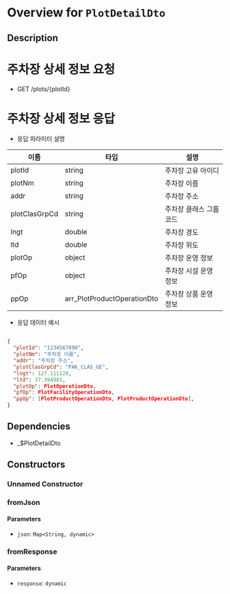 # Overview for `PlotDetailDto`

## Description

# 주차장 상세 정보 요청

 - GET /plots/{plotId}

 # 주차장 상세 정보 응답

 - 응답 파라미터 설명

 |이름|타입|설명|
 |-|-|-|
 |plotId|string|주차장 고유 아이디|
 |plotNm|string|주차장 이름|
 |addr|string|주차장 주소|
 |plotClasGrpCd|string|주차장 클래스 그룹 코드|
 |lngt|double|주차장 경도|
 |ltd|double|주차장 위도|
 |plotOp|object|주차장 운영 정보|
 |pfOp|object|주차장 시설 운영 정보|
 |ppOp|arr_PlotProductOperationDto|주차장 상품 운영 정보|

 - 응답 데이터 예시

 ```json

 {
   "plotId": "1234567890",
   "plotNm": "주차장 이름",
   "addr": "주차장 주소",
   "plotClasGrpCd": "PAK_CLAS_GE",
   "lngt": 127.111128,
   "ltd": 37.394981,
   "plotOp": PlotOperationDto,
   "pfOp": PlotFacilityOperationDto,
   "ppOp": [PlotProductOperationDto, PlotProductOperationDto],
 }
 ```

## Dependencies

- _$PlotDetailDto

## Constructors

### Unnamed Constructor


### fromJson


#### Parameters

- `json`: `Map<String, dynamic>`
### fromResponse


#### Parameters

- `response`: `dynamic`
